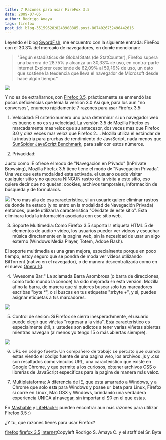 ```yaml
---
title: 7 Razones para usar FireFox 3.5
date: 2009-07-05
author: Rodrigo Amaya
tags: firefox
post_id: blog-3515952828243908885.post-8074026752496442616
---
```


Leyendo el blog [SwordFish](http://swordfishcode.com/2009/07/firefox-con-el-3033-de-cuota-de-los-navegadores/),
      me encuentro con la siguiente entrada: FireFox con el 30.3% del mercado de navegadores, en
      donde mencionan:

> "Según estadísticas
> de Global Stats (de StatCounter), Firefox supera una barrera de 28.75% y alcanza un 30,33% de
> uso, en contra-parte Internet Explorer desciende de 62,09% al 59,49% de uso, un dato que
> sostiene la tendencia que lleva el navegador de Microsoft desde hace algún
> tiempo."

[![](http://1.bp.blogspot.com/_ayvorITawE4/SlDQjV9NaiI/AAAAAAAACGA/rPioUAzAXkQ/s320/2009july.gif)](http://1.bp.blogspot.com/_ayvorITawE4/SlDQjV9NaiI/AAAAAAAACGA/rPioUAzAXkQ/s1600-h/2009july.gif)

Y no es de extrañarnos, con [Firefox 3.5](http://www.srbyte.com/2009/06/usar-firefox-35-se-ha-dicho.html), prácticamente se enmendó las pocas deficiencias que tenía la version 3.0
Asi que, para los aun "no conversos", enumero rápidamente 7 razones para usar Firefox
      3.5:

1. Velocidad:
El criterio numero uno para
      determinar si un navegador web es bueno o no es su velocidad. La versión 3.5 de Mozilla
      Firefox es marcadamente mas veloz que su antecesor, dos veces mas que Firefox 3.0 y diez veces
      mas veloz que Firefox 2.... Mozilla utiliza el estándar de la industria para pruebas de
      rendimiento de JavaScript, nada menos que [SunSpider JavaScript Benchmark](http://www2.webkit.org/perf/sunspider-0.9/sunspider.html), para salir con estos números.

2. Privacidad:

Justo como IE ofrece el modo de "Navegación en Privado"
      (InPrivate Browsing), Mozilla Firefox 3.5 tiene tiene el modo de "Navegación Privada". Una vez
      que esta modalidad esta activada, el usuario puede visitar cualquier sitio y no quedara NINGUN
      rastro de la visita a este sitio, eso quiere decir que no quedan: cookies, archivos
      temporales, información de búsqueda y de formularios.

[![](http://3.bp.blogspot.com/_ayvorITawE4/SlDQj-RtGcI/AAAAAAAACGQ/zGcnaLHK6Hk/s320/firefox-private.jpg)](http://3.bp.blogspot.com/_ayvorITawE4/SlDQj-RtGcI/AAAAAAAACGQ/zGcnaLHK6Hk/s1600-h/firefox-private.jpg)
Pero
      mas alla de esa característica, si un usuario quiere eliminar rastros de donde ha estado (y no
      entro en la modalidad de Navegación Privada) entonces, puede utilizar la característica
      "Olvidate de este sitio". Esta eliminara toda la información asociada con ese sitio web.

3.
      Soporte Multimedia:
Como Firefox 3.5 soporta la etiqueta
      HTML 5 de elementos de audio y video, los usuarios pueden ver videos y escuchar música
      directamente en la pagina web, sin la necesidad de usar un algo externo (Windows Media Player,
      Totem, Adobe Flash).

El soporte multimedia es una gran mejora,
      especialmente porque en poco tiempo, estoy seguro que se pondrá de moda ver videos utilizando
      BitTorrent (nativo en el navegador), o de manera descentralizada como en el nuevo [Opera 10](http://www.srbyte.com/2009/06/opera-unite-la-vision-del-futuro-hoy.html).

4. "Awesome Bar:"
La
      aclamada Barra Asombrosa (o barra de direcciones, como todo mundo la conoce) ha sido mejorada
      en esta versión. Mozilla afino la barra, de manera que si quieres buscar solo tus marcadores
      escribas "byte *", o si buscas en tus
      etiquetas "srbyte +", y si, puedes asignar
      etiquetas a tus marcadores.

[![](http://3.bp.blogspot.com/_ayvorITawE4/SlDQjpheEWI/AAAAAAAACGI/KamWR3xEocE/s320/awesomebar_filters.jpg)](http://3.bp.blogspot.com/_ayvorITawE4/SlDQjpheEWI/AAAAAAAACGI/KamWR3xEocE/s1600-h/awesomebar_filters.jpg)

5. Control de
      sesión:
Si Firefox se cierra inesperadamente, el usuario puede elegir
      que viñetas "regresar a la vida". Esta característico es especialmente útil, si ustedes son
      adictos a tener varias viñetas abiertas mientras navegan (al menos yo tengo 15 o más abiertas
      siempre).

[![](http://2.bp.blogspot.com/_ayvorITawE4/SlDQkEzLJtI/AAAAAAAACGY/lqAO9rJD-fA/s320/smarter_restore.jpg)](http://2.bp.blogspot.com/_ayvorITawE4/SlDQkEzLJtI/AAAAAAAACGY/lqAO9rJD-fA/s1600-h/smarter_restore.jpg)

6. URL en código
      fuente:
Un compañero de trabajo se percato que cuando estas viendo el
      código fuente de una pagina web, los archivos .js y .css son resaltados como vínculos URL, una
      característico que existe en Google Chrome, y que permite a los curiosos, obtener archivos CSS
      o librerías de JavaScript especificas para la pagina de manera más veloz.

7.
      Multiplataforma:
A diferencia de IE, que esta amarrado a Windows, y a
      Chrome que solo esta para Windows y posee un beta para Linux, Firefox si corre en Linux, Mac
      OSX y Windows, brindando una verdadera experiencia UNICA al navegar, sin importar el SO en el
      que estas.

En [Mashable](http://mashable.com/2009/06/30/firefox-killer-features/) y [LifeHacker](http://lifehacker.com/5295655/top-10-firefox-35-features) pueden
      encontrar aun más razones para utilizar Firefox 3.5 :)

¿Y tu, que
      razones tienes para usar Firefox?

[firefox](http://www.blogalaxia.com/tags/firefox) [firefox 3.5](http://www.blogalaxia.com/tags/firefox+3.5) [internet](http://www.blogalaxia.com/tags/internet)Copyleft Rodrigo S. Amaya C. y el staff del Sr.
      Byte